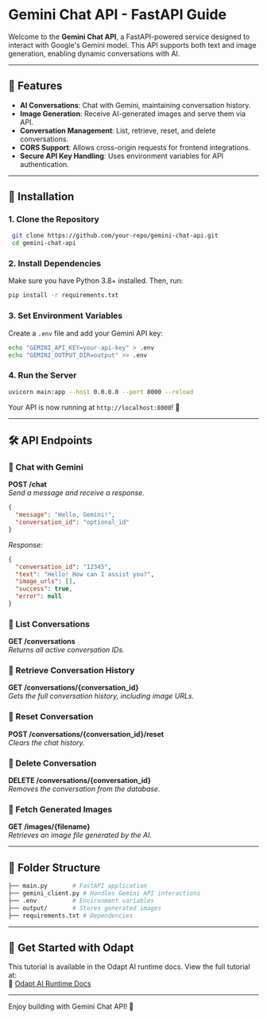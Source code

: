 # Gemini Chat API - FastAPI Guide

Welcome to the **Gemini Chat API**, a FastAPI-powered service designed to interact with Google's Gemini model. This API supports both text and image generation, enabling dynamic conversations with AI.

---

## 🚀 Features

- **AI Conversations**: Chat with Gemini, maintaining conversation history.
- **Image Generation**: Receive AI-generated images and serve them via API.
- **Conversation Management**: List, retrieve, reset, and delete conversations.
- **CORS Support**: Allows cross-origin requests for frontend integrations.
- **Secure API Key Handling**: Uses environment variables for API authentication.

---

## 📌 Installation

### 1. Clone the Repository

```sh
 git clone https://github.com/your-repo/gemini-chat-api.git
 cd gemini-chat-api
```

### 2. Install Dependencies

Make sure you have Python 3.8+ installed. Then, run:

```sh
pip install -r requirements.txt
```

### 3. Set Environment Variables

Create a `.env` file and add your Gemini API key:

```sh
echo "GEMINI_API_KEY=your-api-key" > .env
echo "GEMINI_OUTPUT_DIR=output" >> .env
```

### 4. Run the Server

```sh
uvicorn main:app --host 0.0.0.0 --port 8000 --reload
```

Your API is now running at `http://localhost:8000`! 🎉

---

## 🛠 API Endpoints

### 🔹 Chat with Gemini

**POST /chat**  
_Send a message and receive a response._

```json
{
  "message": "Hello, Gemini!",
  "conversation_id": "optional_id"
}
```

_Response:_

```json
{
  "conversation_id": "12345",
  "text": "Hello! How can I assist you?",
  "image_urls": [],
  "success": true,
  "error": null
}
```

### 🔹 List Conversations

**GET /conversations**  
_Returns all active conversation IDs._

### 🔹 Retrieve Conversation History

**GET /conversations/{conversation_id}**  
_Gets the full conversation history, including image URLs._

### 🔹 Reset Conversation

**POST /conversations/{conversation_id}/reset**  
_Clears the chat history._

### 🔹 Delete Conversation

**DELETE /conversations/{conversation_id}**  
_Removes the conversation from the database._

### 🔹 Fetch Generated Images

**GET /images/{filename}**  
_Retrieves an image file generated by the AI._

---

## 📂 Folder Structure

```sh
├── main.py       # FastAPI application
├── gemini_client.py # Handles Gemini API interactions
├── .env          # Environment variables
├── output/       # Stores generated images
├── requirements.txt # Dependencies
```

---

## 🎉 Get Started with Odapt

This tutorial is available in the Odapt AI runtime docs. View the full tutorial at:  
🔗 [Odapt AI Runtime Docs](https://odapt.ai/runtime?template=docs&app_id=891)

---

Enjoy building with Gemini Chat API! 🚀
